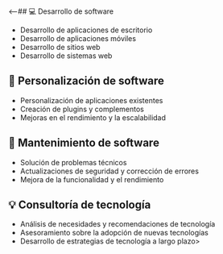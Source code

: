 <--## 💻 Desarrollo de software
- Desarrollo de aplicaciones de escritorio
- Desarrollo de aplicaciones móviles
- Desarrollo de sitios web
- Desarrollo de sistemas web

## 🔧 Personalización de software
- Personalización de aplicaciones existentes
- Creación de plugins y complementos
- Mejoras en el rendimiento y la escalabilidad

## 🔩 Mantenimiento de software
- Solución de problemas técnicos
- Actualizaciones de seguridad y corrección de errores
- Mejora de la funcionalidad y el rendimiento

## 💡 Consultoría de tecnología
- Análisis de necesidades y recomendaciones de tecnología
- Asesoramiento sobre la adopción de nuevas tecnologías
- Desarrollo de estrategias de tecnología a largo plazo>
